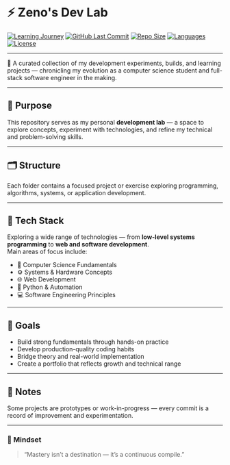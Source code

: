 # ⚡ Zeno's Dev Lab

[![Learning Journey](https://img.shields.io/badge/Status-Learning%20in%20Progress-success.svg)]()
[![GitHub Last Commit](https://img.shields.io/github/last-commit/<your-username>/<your-repo>?color=blue)]()
[![Repo Size](https://img.shields.io/github/repo-size/<your-username>/<your-repo>?color=informational)]()
[![Languages](https://img.shields.io/github/languages/count/<your-username>/<your-repo>?color=orange)]()
[![License](https://img.shields.io/badge/license-MIT-lightgrey.svg)]()

---

🧠 A curated collection of my development experiments, builds, and learning projects — chronicling my evolution as a computer science student and full-stack software engineer in the making.

---

## 🎯 Purpose  
This repository serves as my personal **development lab** — a space to explore concepts, experiment with technologies, and refine my technical and problem-solving skills.

---

## 🗂️ Structure  
Each folder contains a focused project or exercise exploring programming, algorithms, systems, or application development.

---

## 🧰 Tech Stack  
Exploring a wide range of technologies — from **low-level systems programming** to **web and software development**.  
Main areas of focus include:
- 🧠 Computer Science Fundamentals  
- ⚙️ Systems & Hardware Concepts  
- 🌐 Web Development  
- 🐍 Python & Automation  
- 💻 Software Engineering Principles  

---

## 🚀 Goals  
- Build strong fundamentals through hands-on practice  
- Develop production-quality coding habits  
- Bridge theory and real-world implementation  
- Create a portfolio that reflects growth and technical range  

---

## 🧾 Notes  
Some projects are prototypes or work-in-progress — every commit is a record of improvement and experimentation.

---

### 🧠 Mindset  
> “Mastery isn’t a destination — it’s a continuous compile.”